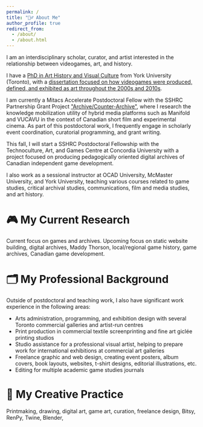 ```yaml
---
permalink: /
title: "👱‍♂️ About Me"
author_profile: true
redirect_from: 
  - /about/
  - /about.html
---
```


I am an interdisciplinary scholar, curator, and artist interested in the relationship between videogames, art, and history. 

I have a [PhD in Art History and Visual Culture](https://www.yorku.ca/gradstudies/ahvc/programs/phd/) from York University (Toronto), with a [dissertation focused on how videogames were produced, defined, and exhibited as art throughout the 2000s and 2010s](https://yorkspace.library.yorku.ca/items/e503fb54-acbd-4647-b9f1-199af6cb151d). 

I am currently a Mitacs Accelerate Postdoctoral Fellow with the SSHRC Partnership Grant Project ["Archive/Counter-Archive"](https://counterarchive.ca), where I research the knowledge mobilization utility of hybrid media platforms such as Manifold and VUCAVU in the context of Canadian short film and experimental cinema. As part of this postdoctoral work, I frequently engage in scholarly event coordination, curatorial programming, and grant writing.

This fall, I will start a SSHRC Postdoctoral Fellowship with the Technoculture, Art, and Games Centre at Concordia University with a project focused on producing pedagogically oriented digital archives of Canadian independent game development. 

I also work as a sessional instructor at OCAD University, McMaster University, and York University, teaching various courses related to game studies, critical archival studies, communications, film and media studies, and art history.

🎮 My Current Research
======
Current focus on games and archives. Upcoming focus on static website building, digital archives, Maddy Thorson, local/regional game history, game archives, Canadian game development.

🗂️ My Professional Background
======
Outside of postdoctoral and teaching work, I also have significant work experience in the following areas:
* Arts administration, programming, and exhibition design with several Toronto commercial galleries and artist-run centres
* Print production in commercial textile screenprinting and fine art giclée printing studios
* Studio assistance for a professional visual artist, helping to prepare work for international exhibitions at commercial art galleries
* Freelance graphic and web design, creating event posters, album covers, book layouts, websites, t-shirt designs, editorial illustrations, etc.
* Editing for multiple academic game studies journals

🎨 My Creative Practice
======
Printmaking, drawing, digital art, game art, curation, freelance design, Bitsy, RenPy, Twine, Blender, 
